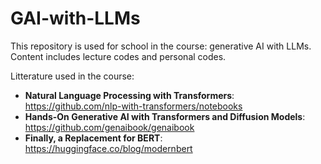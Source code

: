 # GAI-with-LLMs
This repository is used for school in the course: generative AI with LLMs. Content includes lecture codes and personal codes.

Litterature used in the course:
* **Natural Language Processing with Transformers**: https://github.com/nlp-with-transformers/notebooks
* **Hands-On Generative AI with Transformers and Diffusion Models**: https://github.com/genaibook/genaibook
* **Finally, a Replacement for BERT**: https://huggingface.co/blog/modernbert
